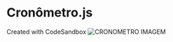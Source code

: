 # Cronômetro.js
Created with CodeSandbox
![CRONOMETRO IMAGEM](https://user-images.githubusercontent.com/103389971/210234697-e22ccbb5-c6f9-4d60-a195-e127f853e991.png)
